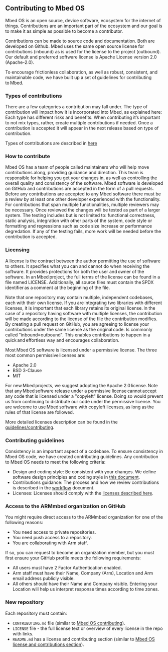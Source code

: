 ## Contributing to Mbed OS

Mbed OS is an open source, device software, ecosystem for the internet of things. Contributions are an important part of the ecosystem and our goal is to make it as simple as possible to become a contributor. 

Contributions can be made to source code and documentation. Both are developed on Github. Mbed uses the same open source license for contributions (inbound) as is used for the license to the project (outbound). Our default and preferred software license is Apache License version 2.0 (Apache-2.0). 

To encourage frictionless collaboration, as well as robust, consistent, and maintainable code, we have built up a set of guidelines for contributing to Mbed. 

### Types of contributions  
 
There are a few categories a contribution may fall under. The type of contribution will impact how it is incorporated into Mbed, as explained here: Each type has different risks and benefits. When contributing it’s important to not mix types, rather, create multiple contributions if needed. Once a contribution is accepted it will appear in the next release based on type of contribution.  

Types of contributions are described in [here](../contributing/workflow.html)

### How to contribute  

Mbed OS has a team of people called maintainers who will help move contributions along, providing guidance and direction. This team is responsible for helping you get your changes in, as well as controlling the overall quality and consistency of the software. Mbed software is developed on GitHub and contributions are accepted in the form of a pull requests. Before any contributions are accepted to any Mbed software there must be a review by at least one other developer experienced with the functionality. For contributions that span multiple functionalities, multiple reviewers may be necessary. Once reviewed the changes will be tested as part of a larger system. The testing includes but is not limited to: functional correctness, static analysis, integration with other parts of the system, code style or formatting and regressions such as code size increase or performance degredation. If any of the testing fails, more work will be needed before the contribution is accepted.

### Licensing  

A license is the contract between the author permitting the use of software to others. It specifies what you can and cannot do when receiving the software. It provides protections for both the user and owner of the software. In an Mbed project, the full terms of the license can be found in a file named LICENSE. Additionally, all source files must contain the SPDX identifier as a comment at the beginning of the file.  

Note that one repository may contain multiple, independent codebases, each with their own license. If you are integrating two libraries with different licenses, it is important that each library retains its original license. In the case of a repository having software with multiple licenses, the contribution will be made according to the license of the file the contribution modifies. By creating a pull request on GitHub, you are agreeing to license your contributions under the same license as the original code. Is commonly called "inbound=outbound". This enables contributions to happen in a quick and effortless way and encourages collaboration.  

Most Mbed OS software is licensed under a permissive license. The three most common permissive licenses are:  
- Apache 2.0  
- BSD 3-Clause  
- MIT

For new Mbed projects, we suggest adopting the Apache 2.0 license. Note that any Mbed software release under a permissive license cannot accept any code that is licensed under a "copyleft" license. Doing so would prevent us from continuing to distribute our code under the permissive license. You are welcome to use Mbed software with copyleft licenses, as long as the rules of that license are followed.  

More detailed licenses description can be found in the [guidelines/contributing](../contributing/guidelines/license.html).

### Contributing guidelines

Consistency is an important aspect of a codebase. To ensure consistency in Mbed OS code, we have created contributing guidelines. Any contribution to Mbed OS needs to meet the following criteria:

- Design and coding style: Be consistent with your changes. We define software design principles and coding style in [this document](../contributing/style.html).
- Contributions guidance: The process and how we review contributions is described in the [workflow](../contributing/workflow.html) document.
- Licenses: Licenses should comply with the [licenses described here](../contributing/license.html).

### Access to the ARMmbed organization on GitHub

You might require direct access to the ARMmbed organization for one of the following reasons:

- You need access to private repositories.
- You need push access to a repository.
- You are collaborating with Arm staff.

If so, you can request to become an organization member, but you must first ensure your GitHub profile meets the following requirements:

- All users must have 2 Factor Authentication enabled.
- Arm staff must have their Name, Company (Arm), Location and Arm email address publicly visible.
- All others should have their Name and Company visible. Entering your Location will help us interpret response times according to time zones.

### New repository

Each repository must contain:

- `CONTRIBUTING.md` file (similar to [Mbed OS contributing](https://github.com/ARMmbed/mbed-os/blob/master/CONTRIBUTING.md)).
- `LICENSE` file - the full license text or overview of every license in the repo with links.
- `README.md` has a license and contributing section (similar to [Mbed OS license and contributions section](https://github.com/ARMmbed/mbed-os/blob/master/README.md#license-and-contributions)).
